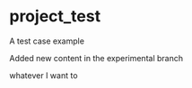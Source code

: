 # project_test
A test case example

Added new content in the experimental branch

whatever I want to 
